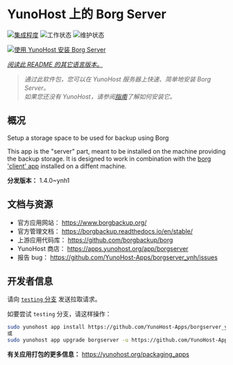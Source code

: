 <!--
注意：此 README 由 <https://github.com/YunoHost/apps/tree/master/tools/readme_generator> 自动生成
请勿手动编辑。
-->

# YunoHost 上的 Borg Server

[![集成程度](https://dash.yunohost.org/integration/borgserver.svg)](https://ci-apps.yunohost.org/ci/apps/borgserver/) ![工作状态](https://ci-apps.yunohost.org/ci/badges/borgserver.status.svg) ![维护状态](https://ci-apps.yunohost.org/ci/badges/borgserver.maintain.svg)

[![使用 YunoHost 安装 Borg Server](https://install-app.yunohost.org/install-with-yunohost.svg)](https://install-app.yunohost.org/?app=borgserver)

*[阅读此 README 的其它语言版本。](./ALL_README.md)*

> *通过此软件包，您可以在 YunoHost 服务器上快速、简单地安装 Borg Server。*  
> *如果您还没有 YunoHost，请参阅[指南](https://yunohost.org/install)了解如何安装它。*

## 概况

Setup a storage space to be used for backup using Borg

This app is the "server" part, meant to be installed on the machine providing the backup storage. It is designed to work in combination with the [borg 'client' app](https://apps.yunohost.org/app/borg) installed on a diffent machine.


**分发版本：** 1.4.0~ynh1
## 文档与资源

- 官方应用网站： <https://www.borgbackup.org/>
- 官方管理文档： <https://borgbackup.readthedocs.io/en/stable/>
- 上游应用代码库： <https://github.com/borgbackup/borg>
- YunoHost 商店： <https://apps.yunohost.org/app/borgserver>
- 报告 bug： <https://github.com/YunoHost-Apps/borgserver_ynh/issues>

## 开发者信息

请向 [`testing` 分支](https://github.com/YunoHost-Apps/borgserver_ynh/tree/testing) 发送拉取请求。

如要尝试 `testing` 分支，请这样操作：

```bash
sudo yunohost app install https://github.com/YunoHost-Apps/borgserver_ynh/tree/testing --debug
或
sudo yunohost app upgrade borgserver -u https://github.com/YunoHost-Apps/borgserver_ynh/tree/testing --debug
```

**有关应用打包的更多信息：** <https://yunohost.org/packaging_apps>
